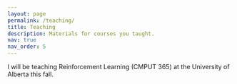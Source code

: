 ```yaml
---
layout: page
permalink: /teaching/
title: Teaching
description: Materials for courses you taught. 
nav: true
nav_order: 5
---
```


I will be teaching Reinforcement Learning (CMPUT 365) at the University of Alberta this fall.
